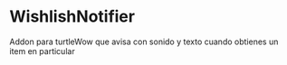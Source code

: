 # WishlishNotifier
Addon para turtleWow que avisa con sonido y texto cuando obtienes un item en particular
